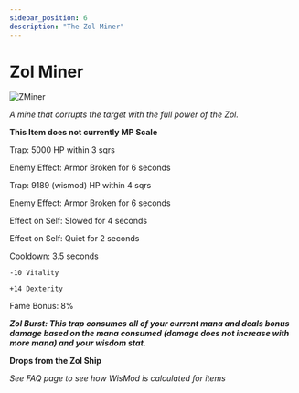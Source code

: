 ```yaml
---
sidebar_position: 6
description: "The Zol Miner"
---
```


# Zol Miner

![ZMiner](https://vwiki.valorserver.com/api/item/picture/zol%20miner)

<i>A mine that corrupts the target with the full power of the Zol.</i>

**This Item does not currently MP Scale**

Trap: 5000 HP within 3 sqrs

Enemy Effect: Armor Broken for 6 seconds

Trap: 9189 (wismod) HP within 4 sqrs

Enemy Effect: Armor Broken for 6 seconds

Effect on Self: Slowed for 4 seconds

Effect on Self: Quiet for 2 seconds

Cooldown: 3.5 seconds

    -10 Vitality
    
    +14 Dexterity

Fame Bonus: 8%

***Zol Burst: This trap consumes all of your current mana and deals bonus damage based on the mana consumed (damage does not increase with more mana) and your wisdom stat.***

**Drops from the Zol Ship**

*See FAQ page to see how WisMod is calculated for items*
